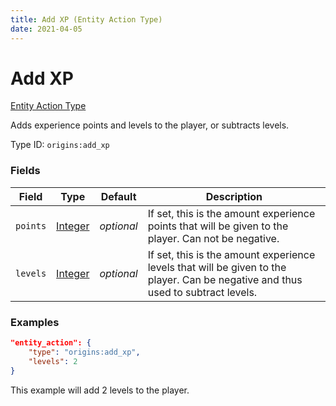 ```yaml
---
title: Add XP (Entity Action Type)
date: 2021-04-05
---
```


# Add XP

[Entity Action Type](../entity_action_types.md)

Adds experience points and levels to the player, or subtracts levels.

Type ID: `origins:add_xp`


### Fields

Field  | Type | Default | Description
-------|------|---------|-------------
`points` | [Integer](../data_types/integer.md) | _optional_ | If set, this is the amount experience points that will be given to the player. Can not be negative.
`levels` | [Integer](../data_types/integer.md) | _optional_ | If set, this is the amount experience levels that will be given to the player. Can be negative and thus used to subtract levels.


### Examples

```json
"entity_action": {
    "type": "origins:add_xp",
    "levels": 2
}
```

This example will add 2 levels to the player.
